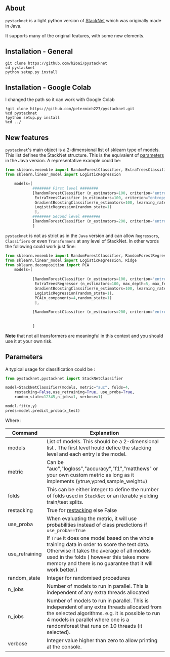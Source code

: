 ## About

`pystacknet` is a light python version of [StackNet](https://github.com/kaz-Anova/StackNet) which was originally made in Java.

It supports many of the original features, with some new elements. 


## Installation - General

```
git clone https://github.com/h2oai/pystacknet
cd pystacknet
python setup.py install
```
## Installation - Google Colab
I changed the path so it can work with Google Colab
```
!git clone https://github.com/peterminh227/pystacknet.git
%cd pystacknet
!python setup.py install
%cd ../
```
## New features

`pystacknet`'s main object is a 2-dimensional list of sklearn type of models. This list defines the StackNet structure. This is the equivalent of [parameters](https://github.com/kaz-Anova/StackNet#parameters-file) in the Java version. A representative example could be:

```python
from sklearn.ensemble import RandomForestClassifier, ExtraTreesClassifier, GradientBoostingClassifier
from sklearn.linear_model import LogisticRegression

    models=[ 
            ######## First level ########
            [RandomForestClassifier (n_estimators=100, criterion="entropy", max_depth=5, max_features=0.5, random_state=1),
             ExtraTreesClassifier (n_estimators=100, criterion="entropy", max_depth=5, max_features=0.5, random_state=1),
             GradientBoostingClassifier(n_estimators=100, learning_rate=0.1, max_depth=5, max_features=0.5, random_state=1),
             LogisticRegression(random_state=1)
             ],
            ######## Second level ########
            [RandomForestClassifier (n_estimators=200, criterion="entropy", max_depth=5, max_features=0.5, random_state=1)]
            ]
```

`pystacknet` is not as strict as in the `Java` version and can allow `Regressors`, `Classifiers` or even `Transformers` at any level of StackNet. In other words the following could work just fine:

```python
from sklearn.ensemble import RandomForestClassifier, RandomForestRegressor, ExtraTreesClassifier, ExtraTreesRegressor, GradientBoostingClassifier,GradientBoostingRegressor
from sklearn.linear_model import LogisticRegression, Ridge
from sklearn.decomposition import PCA
    models=[ 
            
            [RandomForestClassifier (n_estimators=100, criterion="entropy", max_depth=5, max_features=0.5, random_state=1),
             ExtraTreesRegressor (n_estimators=100, max_depth=5, max_features=0.5, random_state=1),
             GradientBoostingClassifier(n_estimators=100, learning_rate=0.1, max_depth=5, max_features=0.5, random_state=1),
             LogisticRegression(random_state=1),
             PCA(n_components=4,random_state=1)
             ],
            
            [RandomForestClassifier (n_estimators=200, criterion="entropy", max_depth=5, max_features=0.5, random_state=1)]
            
            
            ]
```

**Note** that not all transformers are meaningful in this context and you should use it at your own risk. 


## Parameters

A typical usage for classification could be : 

```python
from pystacknet.pystacknet import StackNetClassifier

model=StackNetClassifier(models, metric="auc", folds=4,
	restacking=False,use_retraining=True, use_proba=True, 
	random_state=12345,n_jobs=1, verbose=1)

model.fit(x,y)
preds=model.predict_proba(x_test)


```
Where :


Command | Explanation
--- | ---
models  |  List of models. This should be a 2-dimensional list . The first level hould defice the stacking level and each entry is the model. 
metric  | Can be "auc","logloss","accuracy","f1","matthews" or your own custom metric as long as it implements (ytrue,ypred,sample_weight=)
folds   |  This can be either integer to define the number of folds used in `StackNet` or an iterable yielding train/test splits.
restacking   |  True for [restacking](https://github.com/kaz-Anova/StackNet#restacking-mode) else False
use_proba   |  When evaluating the metric, it will use probabilities instead of class predictions if `use_proba==True`
use_retraining   |  If `True` it does one model based on the whole training data in order to score the test data. Otherwise it takes the average of all models used in the folds ( however this takes more memory and there is no guarantee that it will work better.) 
random_state   |  Integer for randomised procedures
n_jobs   |   Number of models to run in parallel. This is independent of any extra threads allocated
 n_jobs   |   Number of models to run in parallel. This is independent of any extra threads allocated from the selected algorithms. e.g. it is possible to run 4 models in parallel where one is a randomforest that runs on 10 threads (it selected).
 verbose   |   Integer value higher than zero to allow printing at the console. 
